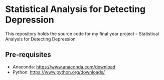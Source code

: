 # Statistical Analysis for Detecting Depression
This repository holds the source code for my final year project - Statistical Analysis for Detecting Depression

## Pre-requisites
* Anaconda: <a href="https://www.anaconda.com/download">https://www.anaconda.com/download</a>
* Python: <a href="https://www.python.org/downloads/">https://www.python.org/downloads/</a>
